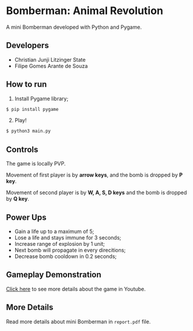 # Bomberman: Animal Revolution

A mini Bomberman developed with Python and Pygame.

## Developers
- Christian Junji Litzinger State
- Filipe Gomes Arante de Souza

## How to run

1. Install Pygame library;
```bash
$ pip install pygame
```

2. Play!
```bash
$ python3 main.py
```

## Controls
The game is locally PVP.

Movement of first player is by <b>arrow keys</b>, and the bomb is dropped by <b>P key</b>.

Movement of second player is by <b>W, A, S, D keys</b> and the bomb is dropped by <b>Q key</b>.

## Power Ups
- Gain a life up to a maximum of 5;
- Lose a life and stays immune for 3 seconds;
- Increase range of explosion by 1 unit;
- Next bomb will propagate in every direcitions;
- Decrease bomb cooldown in 0.2 seconds;

## Gameplay Demonstration
<a href="https://www.youtube.com/watch?v=E-1jolPAPtg&ab_channel=FilipeGomes">Click here</a> to see more details about the game in Youtube.

## More Details
Read more details about mini Bomberman in ```report.pdf``` file.
